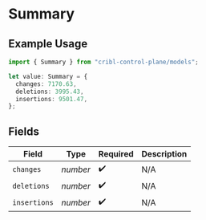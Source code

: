 # Summary

## Example Usage

```typescript
import { Summary } from "cribl-control-plane/models";

let value: Summary = {
  changes: 7170.63,
  deletions: 3995.43,
  insertions: 9501.47,
};
```

## Fields

| Field              | Type               | Required           | Description        |
| ------------------ | ------------------ | ------------------ | ------------------ |
| `changes`          | *number*           | :heavy_check_mark: | N/A                |
| `deletions`        | *number*           | :heavy_check_mark: | N/A                |
| `insertions`       | *number*           | :heavy_check_mark: | N/A                |